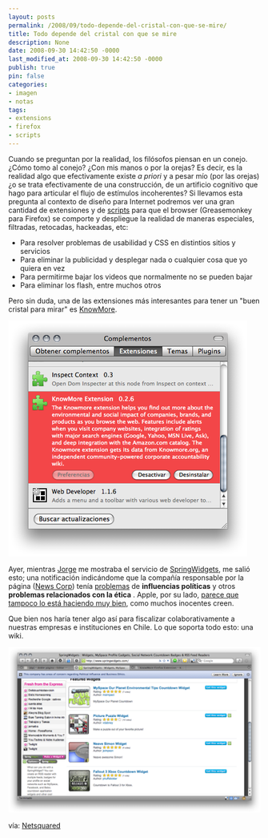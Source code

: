 ```yaml
---
layout: posts
permalink: /2008/09/todo-depende-del-cristal-con-que-se-mire/
title: Todo depende del cristal con que se mire
description: None
date: 2008-09-30 14:42:50 -0000
last_modified_at: 2008-09-30 14:42:50 -0000
publish: true
pin: false
categories:
- imagen
- notas
tags:
- extensions
- firefox
- scripts
---
```

Cuando se preguntan por la realidad, los filósofos piensan en un conejo. ¿Cómo tomo al conejo? ¿Con mis manos o por la orejas? Es decir, es la realidad algo que efectivamente existe _a priori_ y a pesar mío (por las orejas) ¿o se trata efectivamente de una construcción, de un artificio cognitivo que hago para articular el flujo de estímulos incoherentes? Si llevamos esta pregunta al contexto de diseño para Internet podremos ver una gran cantidad de extensiones y de [scripts](http://userscripts.org/ "Repositorio de scripts") para que el browser (Greasemonkey para Firefox) se comporte y despliegue la realidad de maneras especiales, filtradas, retocadas, hackeadas, etc:

* Para resolver problemas de usabilidad y CSS en distintios sitios y servicios
* Para eliminar la publicidad y desplegar nada o cualquier cosa que yo quiera en vez
* Para permitirme bajar los videos que normalmente no se pueden bajar
* Para eliminar los flash, entre muchos otros

Pero sin duda, una de las extensiones más interesantes para tener un "buen cristal para mirar" es [KnowMore](http://www.knowmore.org/wiki/index.php?title=KnowMore_Firefox_Extension "Bajar la extensión para Firefox").

![](/assets/uploads/2008/09/imagen-71.png)

Ayer, mientras [Jorge](http://www.jbarahona.cl "Sitio de Jorge") me mostraba el servicio de [SpringWidgets](http://www.springwidgets.com/), me salió esto; una notificación indicándome que la compañía responsable por la página ([News Corp](http://www.newscorp.com/ "The News Corporation Limited")) tenía [problemas](http://www.knowmore.org/wiki/index.php?title=The_News_Corporation_Limited) de **influencias políticas** y otros **problemas relacionados con la ética** . Apple, por su lado, [parece que tampoco lo está haciendo muy bien](http://knowmore.org/wiki/index.php?title=Apple "Ver qué problemas éticos, medioambientales y de los otros, tiene"), como muchos inocentes creen.

Que bien nos haría tener algo así para fiscalizar colaborativamente a nuestras empresas e instituciones en Chile. Lo que soporta todo esto: una wiki.

[![](/assets/uploads/2008/09/imagen-61.png)](/assets/uploads/2008/09/imagen-61.png)

vía: [Netsquared](http://www.netsquared.org/ "Netsquared Website")
